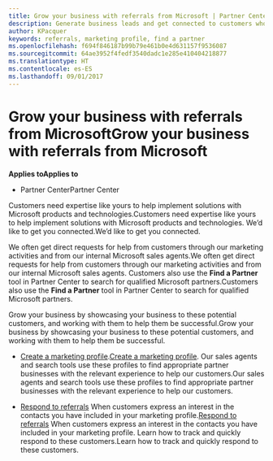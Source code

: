 ```yaml
---
title: Grow your business with referrals from Microsoft | Partner Center
description: Generate business leads and get connected to customers who need help implementing Microsoft products and solutions.
author: KPacquer
keywords: referrals, marketing profile, find a partner
ms.openlocfilehash: f694f846187b99b79e461b0e4d631157f9536087
ms.sourcegitcommit: 64ae3952f4fedf3540dadc1e285e410404218877
ms.translationtype: HT
ms.contentlocale: es-ES
ms.lasthandoff: 09/01/2017
---
```

<!-- FWLink:  https://go.microsoft.com/fwlink/?linkid=849775 (top of page) -->

# <a name="grow-your-business-with-referrals-from-microsoft"></a><span data-ttu-id="7c73c-104">Grow your business with referrals from Microsoft</span><span class="sxs-lookup"><span data-stu-id="7c73c-104">Grow your business with referrals from Microsoft</span></span>

**<span data-ttu-id="7c73c-105">Applies to</span><span class="sxs-lookup"><span data-stu-id="7c73c-105">Applies to</span></span>**

-  <span data-ttu-id="7c73c-106">Partner Center</span><span class="sxs-lookup"><span data-stu-id="7c73c-106">Partner Center</span></span>

<span data-ttu-id="7c73c-107">Customers need expertise like yours to help implement solutions with Microsoft products and technologies.</span><span class="sxs-lookup"><span data-stu-id="7c73c-107">Customers need expertise like yours to help implement solutions with Microsoft products and technologies.</span></span> <span data-ttu-id="7c73c-108">We’d like to get you connected.</span><span class="sxs-lookup"><span data-stu-id="7c73c-108">We’d like to get you connected.</span></span>

<span data-ttu-id="7c73c-109">We often get direct requests for help from customers through our marketing activities and from our internal Microsoft sales agents.</span><span class="sxs-lookup"><span data-stu-id="7c73c-109">We often get direct requests for help from customers through our marketing activities and from our internal Microsoft sales agents.</span></span> <span data-ttu-id="7c73c-110">Customers also use the **Find a Partner** tool in Partner Center to search for qualified Microsoft partners.</span><span class="sxs-lookup"><span data-stu-id="7c73c-110">Customers also use the **Find a Partner** tool in Partner Center to search for qualified Microsoft partners.</span></span> 

<span data-ttu-id="7c73c-111">Grow your business by showcasing your business to these potential customers, and working with them to help them be successful.</span><span class="sxs-lookup"><span data-stu-id="7c73c-111">Grow your business by showcasing your business to these potential customers, and working with them to help them be successful.</span></span>

*  <span data-ttu-id="7c73c-112">[Create a marketing profile](create-a-marketing-profile.md).</span><span class="sxs-lookup"><span data-stu-id="7c73c-112">[Create a marketing profile](create-a-marketing-profile.md).</span></span> <span data-ttu-id="7c73c-113">Our sales agents and search tools use these profiles to find appropriate partner businesses with the relevant experience to help our customers.</span><span class="sxs-lookup"><span data-stu-id="7c73c-113">Our sales agents and search tools use these profiles to find appropriate partner businesses with the relevant experience to help our customers.</span></span>

*  <span data-ttu-id="7c73c-114">[Respond to referrals](responding-to-referrals.md) When customers express an interest in the contacts you have included in your marketing profile.</span><span class="sxs-lookup"><span data-stu-id="7c73c-114">[Respond to referrals](responding-to-referrals.md) When customers express an interest in the contacts you have included in your marketing profile.</span></span> <span data-ttu-id="7c73c-115">Learn how to track and quickly respond to these customers.</span><span class="sxs-lookup"><span data-stu-id="7c73c-115">Learn how to track and quickly respond to these customers.</span></span>

<!-- 
*  [Analyze your marketing profile](analyze-your-marketing-profile.md) Regularly review and optimize your marketing profile to make sure you’re getting in front of your target customers.
-->
